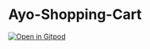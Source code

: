 # Ayo-Shopping-Cart

[![Open in Gitpod](https://gitpod.io/button/open-in-gitpod.svg)](https://gitpod.io/#https://github.com/ayodejidev/ayo-shopping-cart)
